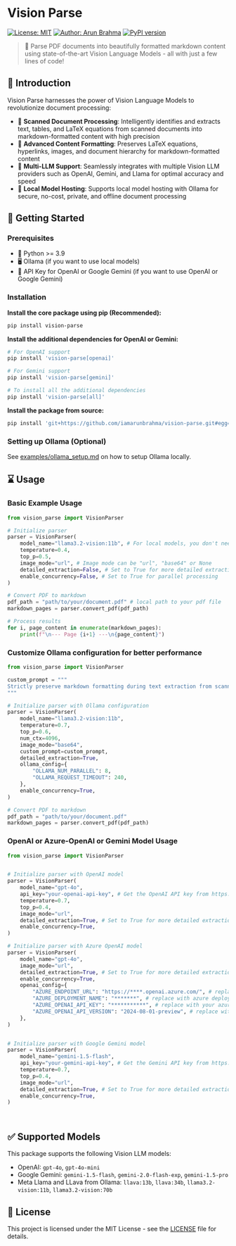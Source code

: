 # Vision Parse

[![License: MIT](https://img.shields.io/badge/License-MIT-green.svg)](https://opensource.org/licenses/MIT)
[![Author: Arun Brahma](https://img.shields.io/badge/Author-Arun%20Brahma-purple)](https://github.com/iamarunbrahma)
[![PyPI version](https://img.shields.io/pypi/v/vision-parse.svg)](https://pypi.org/project/vision-parse/)

> 🚀 Parse PDF documents into beautifully formatted markdown content using state-of-the-art Vision Language Models - all with just a few lines of code!

## 🎯 Introduction

Vision Parse harnesses the power of Vision Language Models to revolutionize document processing:

- 📝 **Scanned Document Processing**: Intelligently identifies and extracts text, tables, and LaTeX equations from scanned documents into markdown-formatted content with high precision
- 🎨 **Advanced Content Formatting**: Preserves LaTeX equations, hyperlinks, images, and document hierarchy for markdown-formatted content
- 🤖 **Multi-LLM Support**: Seamlessly integrates with multiple Vision LLM providers such as OpenAI, Gemini, and Llama for optimal accuracy and speed
- 📁 **Local Model Hosting**: Supports local model hosting with Ollama for secure, no-cost, private, and offline document processing


## 🚀 Getting Started

### Prerequisites

- 🐍 Python >= 3.9
- 🖥️ Ollama (if you want to use local models)
- 🤖 API Key for OpenAI or Google Gemini (if you want to use OpenAI or Google Gemini)

### Installation

**Install the core package using pip (Recommended):**

```bash
pip install vision-parse
```

**Install the additional dependencies for OpenAI or Gemini:**

```bash
# For OpenAI support
pip install 'vision-parse[openai]'
```

```bash
# For Gemini support
pip install 'vision-parse[gemini]'
```

```bash
# To install all the additional dependencies
pip install 'vision-parse[all]'
```

**Install the package from source:**

```bash
pip install 'git+https://github.com/iamarunbrahma/vision-parse.git#egg=vision-parse[all]'
```

### Setting up Ollama (Optional)
See [examples/ollama_setup.md](examples/ollama_setup.md) on how to setup Ollama locally.

## ⌛️ Usage

### Basic Example Usage

```python
from vision_parse import VisionParser

# Initialize parser
parser = VisionParser(
    model_name="llama3.2-vision:11b", # For local models, you don't need to provide the api key
    temperature=0.4,
    top_p=0.5,
    image_mode="url", # Image mode can be "url", "base64" or None
    detailed_extraction=False, # Set to True for more detailed extraction
    enable_concurrency=False, # Set to True for parallel processing
)

# Convert PDF to markdown
pdf_path = "path/to/your/document.pdf" # local path to your pdf file
markdown_pages = parser.convert_pdf(pdf_path)

# Process results
for i, page_content in enumerate(markdown_pages):
    print(f"\n--- Page {i+1} ---\n{page_content}")
```

### Customize Ollama configuration for better performance

```python
from vision_parse import VisionParser

custom_prompt = """
Strictly preserve markdown formatting during text extraction from scanned document.
"""

# Initialize parser with Ollama configuration
parser = VisionParser(
    model_name="llama3.2-vision:11b",
    temperature=0.7,
    top_p=0.6,
    num_ctx=4096,
    image_mode="base64",
    custom_prompt=custom_prompt,
    detailed_extraction=True,
    ollama_config={
        "OLLAMA_NUM_PARALLEL": 8,
        "OLLAMA_REQUEST_TIMEOUT": 240,
    },
    enable_concurrency=True,
)

# Convert PDF to markdown
pdf_path = "path/to/your/document.pdf"
markdown_pages = parser.convert_pdf(pdf_path)
```

### OpenAI or Azure-OpenAI or Gemini Model Usage

```python
from vision_parse import VisionParser


# Initialize parser with OpenAI model
parser = VisionParser(
    model_name="gpt-4o",
    api_key="your-openai-api-key", # Get the OpenAI API key from https://platform.openai.com/api-keys
    temperature=0.7,
    top_p=0.4,
    image_mode="url",
    detailed_extraction=True, # Set to True for more detailed extraction
    enable_concurrency=True,
)

# Initialize parser with Azure OpenAI model
parser = VisionParser(
    model_name="gpt-4o",
    image_mode="url",
    detailed_extraction=True, # Set to True for more detailed extraction
    enable_concurrency=True,
    openai_config={
        "AZURE_ENDPOINT_URL": "https://****.openai.azure.com/", # replace with your azure endpoint url
        "AZURE_DEPLOYMENT_NAME": "*******", # replace with azure deployment name, if needed
        "AZURE_OPENAI_API_KEY": "***********", # replace with your azure openai api key
        "AZURE_OPENAI_API_VERSION": "2024-08-01-preview", # replace with latest azure openai api version
    },
)


# Initialize parser with Google Gemini model
parser = VisionParser(
    model_name="gemini-1.5-flash",
    api_key="your-gemini-api-key", # Get the Gemini API key from https://aistudio.google.com/app/apikey
    temperature=0.7,
    top_p=0.4,
    image_mode="url",
    detailed_extraction=True, # Set to True for more detailed extraction
    enable_concurrency=True,
)




```

## ✅ Supported Models

This package supports the following Vision LLM models:

- OpenAI: `gpt-4o`, `gpt-4o-mini`
- Google Gemini: `gemini-1.5-flash`, `gemini-2.0-flash-exp`, `gemini-1.5-pro`
- Meta Llama and LLava from Ollama: `llava:13b`, `llava:34b`, `llama3.2-vision:11b`, `llama3.2-vision:70b`

## 📄 License

This project is licensed under the MIT License - see the [LICENSE](LICENSE) file for details.
